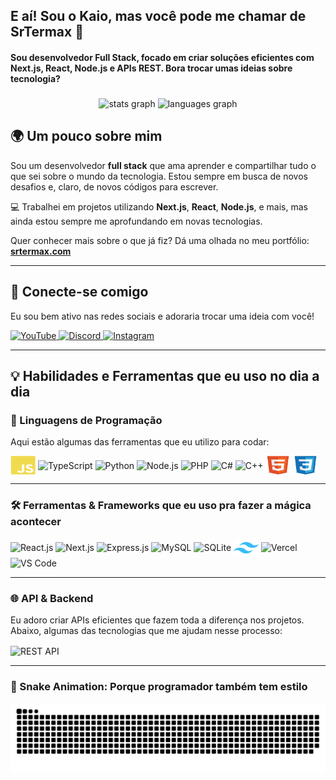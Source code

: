 <h2 align="left">E aí! Sou o Kaio, mas você pode me chamar de SrTermax 👋</h2>
<h4 align="left">Sou desenvolvedor Full Stack, focado em criar soluções eficientes com Next.js, React, Node.js e APIs REST. Bora trocar umas ideias sobre tecnologia?</h4>

###

<div align="center">
  <img src="https://github-readme-stats.vercel.app/api?username=Trmxv9&theme=dracula" height="150" alt="stats graph" />
  <img src="https://github-readme-stats.vercel.app/api/top-langs?username=Trmxv9&locale=en&layout=compact&card_width=320&langs_count=6&theme=dracula" height="150" alt="languages graph" />
</div>

## 🌍 Um pouco sobre mim
Sou um desenvolvedor **full stack** que ama aprender e compartilhar tudo o que sei sobre o mundo da tecnologia. Estou sempre em busca de novos desafios e, claro, de novos códigos para escrever.  

💻 Trabalhei em projetos utilizando **Next.js**, **React**, **Node.js**, e mais, mas ainda estou sempre me aprofundando em novas tecnologias.  

Quer conhecer mais sobre o que já fiz? Dá uma olhada no meu portfólio: **[srtermax.com](https://srtermax.com/)**  

---

## 🔗 Conecte-se comigo
Eu sou bem ativo nas redes sociais e adoraria trocar uma ideia com você!  

<a href="https://www.youtube.com/@SrTermax" target="_blank">
  <img src="https://img.shields.io/static/v1?message=YouTube&logo=youtube&label=&color=red&logoColor=white&style=for-the-badge" height="35" alt="YouTube" />
</a>
<a href="https://discord.gg/rNAXhxN3hN" target="_blank">
  <img src="https://img.shields.io/static/v1?message=Discord&logo=discord&label=&color=7289DA&logoColor=white&style=for-the-badge" height="35" alt="Discord" />
</a>
<a href="https://instagram.com/srtermax/" target="_blank">
  <img src="https://img.shields.io/static/v1?message=Instagram&logo=instagram&label=&color=cd486b&logoColor=white&style=for-the-badge" height="35" alt="Instagram" />
</a>

---

## 💡 Habilidades e Ferramentas que eu uso no dia a dia

### 🔧 Linguagens de Programação
Aqui estão algumas das ferramentas que eu utilizo para codar:  
<div align="left">
    <img align="center" alt="JavaScript" height="30" width="40" src="https://raw.githubusercontent.com/devicons/devicon/master/icons/javascript/javascript-plain.svg">
    <img align="center" alt="TypeScript" height="30" width="40" src="https://cdn.jsdelivr.net/gh/devicons/devicon/icons/typescript/typescript-original.svg">
    <img align="center" alt="Python" height="30" width="40" src="https://cdn.jsdelivr.net/gh/devicons/devicon/icons/python/python-original.svg">
    <img align="center" alt="Node.js" height="30" width="40" src="https://cdn.jsdelivr.net/gh/devicons/devicon/icons/nodejs/nodejs-original.svg">
    <img align="center" alt="PHP" height="30" width="40" src="https://cdn.jsdelivr.net/gh/devicons/devicon/icons/php/php-original.svg">
    <img align="center" alt="C#" height="30" width="40" src="https://cdn.jsdelivr.net/gh/devicons/devicon/icons/csharp/csharp-original.svg">
    <img align="center" alt="C++" height="30" width="40" src="https://cdn.jsdelivr.net/gh/devicons/devicon/icons/cplusplus/cplusplus-original.svg">
    <img align="center" alt="HTML" height="30" width="40" src="https://raw.githubusercontent.com/devicons/devicon/master/icons/html5/html5-original.svg">
    <img align="center" alt="CSS" height="30" width="40" src="https://raw.githubusercontent.com/devicons/devicon/master/icons/css3/css3-original.svg">
</div>

---

### 🛠 Ferramentas & Frameworks que eu uso pra fazer a mágica acontecer
<div align="left">
    <img align="center" alt="React.js" height="30" width="40" src="https://cdn.jsdelivr.net/gh/devicons/devicon/icons/react/react-original.svg">
    <img align="center" alt="Next.js" height="30" width="40" src="https://cdn.jsdelivr.net/gh/devicons/devicon/icons/nextjs/nextjs-original.svg">
    <img align="center" alt="Express.js" height="30" width="40" src="https://cdn.jsdelivr.net/gh/devicons/devicon/icons/express/express-original.svg">
    <img align="center" alt="MySQL" height="30" width="40" src="https://cdn.jsdelivr.net/gh/devicons/devicon/icons/mysql/mysql-original.svg">
    <img align="center" alt="SQLite" height="30" width="40" src="https://cdn.jsdelivr.net/gh/devicons/devicon/icons/sqlite/sqlite-original.svg">
    <img align="center" alt="TailwindCSS" height="30" width="40" src="https://raw.githubusercontent.com/devicons/devicon/master/icons/tailwindcss/tailwindcss-original.svg">
    <img align="center" alt="Vercel" height="30" width="40" src="https://cdn.jsdelivr.net/gh/devicons/devicon/icons/vercel/vercel-original.svg">
    <img align="center" alt="VS Code" height="30" width="40" src="https://cdn.jsdelivr.net/gh/devicons/devicon/icons/vscode/vscode-original.svg">
</div>

---

### 🌐 API & Backend
Eu adoro criar APIs eficientes que fazem toda a diferença nos projetos. Abaixo, algumas das tecnologias que me ajudam nesse processo:
<div align="left">
    <img align="center" alt="REST API" height="30" width="40" src="https://upload.wikimedia.org/wikipedia/commons/d/d9/Node.js_logo.svg">
</div>

---

### 🐍 Snake Animation: Porque programador também tem estilo
<img src="https://raw.githubusercontent.com/TTVTheAgregado/TTVTheAgregado/output/snake.svg" alt="Snake animation" />
